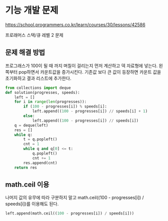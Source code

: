# 기능 개발 문제
https://school.programmers.co.kr/learn/courses/30/lessons/42586

프로래머스 스택/큐 레벨 2 문제
## 문제 해결 방법
프로그래스가 100이 될 때 까지 며칠이 걸리는지 먼저 계산하고 덱 자료형에 넣는다.
왼쪽부터 pop하면서 카운트값을 증가시킨다. 기존값 보다 큰 값이 등장하면 카운트 값을 초기화하고
결과 리스트에 추가한다.
```python
from collections import deque
def solution(progresses, speeds):
    left = []
    for i in range(len(progresses)):
        if (100 - progresses[i]) % speeds[i]:
            left.append((100 - progresses[i]) // speeds[i] + 1)
        else:
            left.append((100 - progresses[i]) // speeds[i])
    q = deque(left)
    res = []
    while q:
        t = q.popleft()
        cnt = 1
        while q and q[0] <= t:
            q.popleft()
            cnt += 1
        res.append(cnt)
    return res
```
## math.ceil 이용
나머지 값의 유무에 따라 구분하지 말고 math.ceil((100 - progresses[i]) / speeds[i])를 이용해도 된다.
```python
left.append(math.ceil((100 - progresses[i]) / speeds[i]))
```
